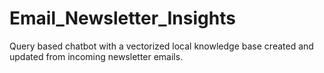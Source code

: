 # Email_Newsletter_Insights
 Query based chatbot with a vectorized local knowledge base created and updated from incoming newsletter emails.
